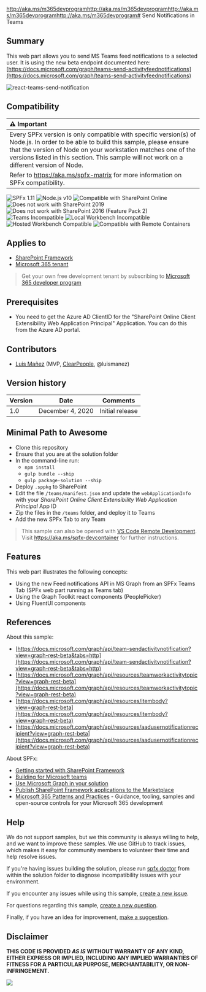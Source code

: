 http://aka.ms/m365devprogramhttp://aka.ms/m365devprogramhttp://aka.ms/m365devprogramhttp://aka.ms/m365devprogram# Send Notifications in Teams

## Summary

This web part allows you to send MS Teams feed notifications to a selected user. It is using the new beta endpoint documented here: [https://docs.microsoft.com/graph/teams-send-activityfeednotifications](https://docs.microsoft.com/graph/teams-send-activityfeednotifications)

![react-teams-send-notification](./assets/teams-notification-sender.gif)

## Compatibility

| :warning: Important          |
|:---------------------------|
| Every SPFx version is only compatible with specific version(s) of Node.js. In order to be able to build this sample, please ensure that the version of Node on your workstation matches one of the versions listed in this section. This sample will not work on a different version of Node.|
|Refer to <https://aka.ms/spfx-matrix> for more information on SPFx compatibility.   |

![SPFx 1.11](https://img.shields.io/badge/SPFx-1.11.0-green.svg)
![Node.js v10](https://img.shields.io/badge/Node.js-v10-green.svg)
![Compatible with SharePoint Online](https://img.shields.io/badge/SharePoint%20Online-Compatible-green.svg)
![Does not work with SharePoint 2019](https://img.shields.io/badge/SharePoint%20Server%202019-Incompatible-red.svg "SharePoint Server 2019 requires SPFx 1.4.1 or lower")
![Does not work with SharePoint 2016 (Feature Pack 2)](https://img.shields.io/badge/SharePoint%20Server%202016%20(Feature%20Pack%202)-Incompatible-red.svg "SharePoint Server 2016 Feature Pack 2 requires SPFx 1.1")
![Teams Incompatible](https://img.shields.io/badge/Teams-Incompatible-lightgrey.svg)
![Local Workbench Incompatible](https://img.shields.io/badge/Local%20Workbench-Incompatible-red.svg "The solution requires access to Microsoft Graph")
![Hosted Workbench Compatible](https://img.shields.io/badge/Hosted%20Workbench-Compatible-green.svg)
![Compatible with Remote Containers](https://img.shields.io/badge/Remote%20Containers-Compatible-green.svg)


## Applies to

- [SharePoint Framework](https://aka.ms/spfx)
- [Microsoft 365 tenant](https://learn.microsoft.com/sharepoint/dev/spfx/set-up-your-developer-tenant)

> Get your own free development tenant by subscribing to [Microsoft 365 developer program](http://aka.ms/m365devprogram)

## Prerequisites

- You need to get the Azure AD ClientID for the "SharePoint Online Client Extensibility Web Application Principal" Application. You can do this from the Azure AD portal.

## Contributors

* [Luis Mañez](https://github.com/luismanez) (MVP, [ClearPeople](http://www.clearpeople.com), @luismanez)

## Version history

Version|Date|Comments
-------|----|--------
1.0|December 4, 2020|Initial release

## Minimal Path to Awesome

- Clone this repository
- Ensure that you are at the solution folder
- In the command-line run:
  - `npm install`
  - `gulp bundle --ship`
  - `gulp package-solution --ship`
- Deploy `.sppkg` to SharePoint
- Edit the file `/teams/manifest.json` and update the `webApplicationInfo` with your *SharePoint Online Client Extensibility Web Application Principal* App ID
- Zip the files in the `/teams` folder, and deploy it to Teams
- Add the new SPFx Tab to any Team

>  This sample can also be opened with [VS Code Remote Development](https://code.visualstudio.com/docs/remote/remote-overview). Visit https://aka.ms/spfx-devcontainer for further instructions.

## Features

This web part illustrates the following concepts:

- Using the new Feed notifications API in MS Graph from an SPFx Teams Tab (SPFx web part running as Teams tab)
- Using the Graph Toolkit react components (PeoplePicker)
- Using FluentUI components

## References

About this sample:

- [https://docs.microsoft.com/graph/api/team-sendactivitynotification?view=graph-rest-beta&tabs=http](https://docs.microsoft.com/graph/api/team-sendactivitynotification?view=graph-rest-beta&tabs=http)
- [https://docs.microsoft.com/graph/api/resources/teamworkactivitytopic?view=graph-rest-beta](https://docs.microsoft.com/graph/api/resources/teamworkactivitytopic?view=graph-rest-beta)
- [https://docs.microsoft.com/graph/api/resources/itembody?view=graph-rest-beta](https://docs.microsoft.com/graph/api/resources/itembody?view=graph-rest-beta)
- [https://docs.microsoft.com/graph/api/resources/aadusernotificationrecipient?view=graph-rest-beta](https://docs.microsoft.com/graph/api/resources/aadusernotificationrecipient?view=graph-rest-beta)


About SPFx:

- [Getting started with SharePoint Framework](https://learn.microsoft.com/sharepoint/dev/spfx/set-up-your-developer-tenant)
- [Building for Microsoft teams](https://docs.microsoft.com/sharepoint/dev/spfx/build-for-teams-overview)
- [Use Microsoft Graph in your solution](https://docs.microsoft.com/sharepoint/dev/spfx/web-parts/get-started/using-microsoft-graph-apis)
- [Publish SharePoint Framework applications to the Marketplace](https://docs.microsoft.com/sharepoint/dev/spfx/publish-to-marketplace-overview)
- [Microsoft 365 Patterns and Practices](https://aka.ms/m365pnp) - Guidance, tooling, samples and open-source controls for your Microsoft 365 development


## Help

We do not support samples, but we this community is always willing to help, and we want to improve these samples. We use GitHub to track issues, which makes it easy for  community members to volunteer their time and help resolve issues.

If you're having issues building the solution, please run [spfx doctor](https://pnp.github.io/cli-microsoft365/cmd/spfx/spfx-doctor/) from within the solution folder to diagnose incompatibility issues with your environment.

If you encounter any issues while using this sample, [create a new issue](https://github.com/pnp/sp-dev-fx-webparts/issues/new?assignees=&labels=Needs%3A+Triage+%3Amag%3A%2Ctype%3Abug-suspected%2Csample%3A%20react-teams-send-notification&template=bug-report.yml&sample=react-teams-send-notification&authors=@luismanez&title=react-teams-send-notification%20-%20).

For questions regarding this sample, [create a new question](https://github.com/pnp/sp-dev-fx-webparts/issues/new?assignees=&labels=Needs%3A+Triage+%3Amag%3A%2Ctype%3Aquestion%2Csample%3A%20react-teams-send-notification&template=question.yml&sample=react-teams-send-notification&authors=@luismanez&title=react-teams-send-notification%20-%20).

Finally, if you have an idea for improvement, [make a suggestion](https://github.com/pnp/sp-dev-fx-webparts/issues/new?assignees=&labels=Needs%3A+Triage+%3Amag%3A%2Ctype%3Aenhancement%2Csample%3A%20react-teams-send-notification&template=question.yml&sample=react-teams-send-notification&authors=@luismanez&title=react-teams-send-notification%20-%20).

## Disclaimer

**THIS CODE IS PROVIDED *AS IS* WITHOUT WARRANTY OF ANY KIND, EITHER EXPRESS OR IMPLIED, INCLUDING ANY IMPLIED WARRANTIES OF FITNESS FOR A PARTICULAR PURPOSE, MERCHANTABILITY, OR NON-INFRINGEMENT.**


<img src="https://pnptelemetry.azurewebsites.net/sp-dev-fx-webparts/samples/react-teams-send-notification" />
